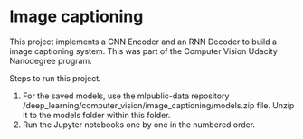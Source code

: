 # Image captioning
This project implements a CNN Encoder and an RNN Decoder to build a image captioning system. This was part of the Computer Vision Udacity Nanodegree program.

Steps to run this project.
1. For the saved models, use the mlpublic-data repository /deep_learning/computer_vision/image_captioning/models.zip file. Unzip it to the models folder within this folder.
2. Run the Jupyter notebooks one by one in the numbered order.